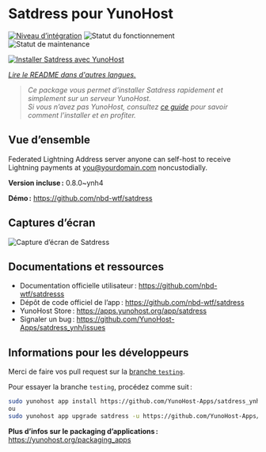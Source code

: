 <!--
Nota bene : ce README est automatiquement généré par <https://github.com/YunoHost/apps/tree/master/tools/readme_generator>
Il NE doit PAS être modifié à la main.
-->

# Satdress pour YunoHost

[![Niveau d’intégration](https://apps.yunohost.org/badge/integration/satdress)](https://ci-apps.yunohost.org/ci/apps/satdress/)
![Statut du fonctionnement](https://apps.yunohost.org/badge/state/satdress)
![Statut de maintenance](https://apps.yunohost.org/badge/maintained/satdress)

[![Installer Satdress avec YunoHost](https://install-app.yunohost.org/install-with-yunohost.svg)](https://install-app.yunohost.org/?app=satdress)

*[Lire le README dans d'autres langues.](./ALL_README.md)*

> *Ce package vous permet d’installer Satdress rapidement et simplement sur un serveur YunoHost.*  
> *Si vous n’avez pas YunoHost, consultez [ce guide](https://yunohost.org/install) pour savoir comment l’installer et en profiter.*

## Vue d’ensemble

Federated Lightning Address server anyone can self-host to receive Lightning payments at you@yourdomain.com noncustodially.


**Version incluse :** 0.8.0~ynh4

**Démo :** <https://github.com/nbd-wtf/satdress>

## Captures d’écran

![Capture d’écran de Satdress](./doc/screenshots/example.jpg)

## Documentations et ressources

- Documentation officielle utilisateur : <https://github.com/nbd-wtf/satdresss>
- Dépôt de code officiel de l’app : <https://github.com/nbd-wtf/satdress>
- YunoHost Store : <https://apps.yunohost.org/app/satdress>
- Signaler un bug : <https://github.com/YunoHost-Apps/satdress_ynh/issues>

## Informations pour les développeurs

Merci de faire vos pull request sur la [branche `testing`](https://github.com/YunoHost-Apps/satdress_ynh/tree/testing).

Pour essayer la branche `testing`, procédez comme suit :

```bash
sudo yunohost app install https://github.com/YunoHost-Apps/satdress_ynh/tree/testing --debug
ou
sudo yunohost app upgrade satdress -u https://github.com/YunoHost-Apps/satdress_ynh/tree/testing --debug
```

**Plus d’infos sur le packaging d’applications :** <https://yunohost.org/packaging_apps>
